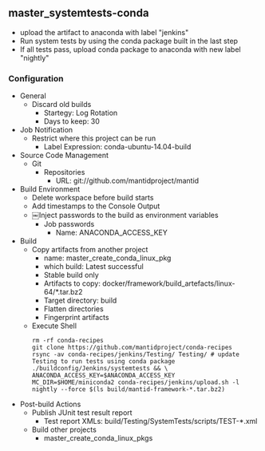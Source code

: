 ## master_systemtests-conda
* upload the artifact to anaconda with label "jenkins"
* Run system tests by using the conda package built in the last step
* If all tests pass, upload conda package to anaconda with new label "nightly"

### Configuration

* General
  * Discard old builds
    * Startegy: Log Rotation
    * Days to keep: 30
* Job Notification
  * Restrict where this project can be run
    * Label Expression: conda-ubuntu-14.04-build
* Source Code Management
  * Git
    * Repositories
      * URL: git://github.com/mantidproject/mantid
* Build Environment
  * Delete workspace before build starts
  * Add timestamps to the Console Output
  * ￼Inject passwords to the build as environment variables
    * Job passwords
      * Name: ANACONDA_ACCESS_KEY
* Build
  * Copy artifacts from another project
    * name: master_create_conda_linux_pkg
    * which build: Latest successful
    * Stable build only
    * Artifacts to copy: docker/framework/build_artefacts/linux-64/*.tar.bz2
    * Target directory: build
    * Flatten directories
    * Fingerprint artifacts
  * Execute Shell
    ```
    rm -rf conda-recipes
    git clone https://github.com/mantidproject/conda-recipes
    rsync -av conda-recipes/jenkins/Testing/ Testing/ # update Testing to run tests using conda package
    ./buildconfig/Jenkins/systemtests && \
    ANACONDA_ACCESS_KEY=$ANACONDA_ACCESS_KEY MC_DIR=$HOME/miniconda2 conda-recipes/jenkins/upload.sh -l nightly --force $(ls build/mantid-framework-*.tar.bz2)
    ```
* Post-build Actions
  * Publish JUnit test result report
    * Test report XMLs: build/Testing/SystemTests/scripts/TEST-*.xml
  * Build other projects
    * master_create_conda_linux_pkgs

